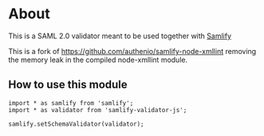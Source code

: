 # About

This is a SAML 2.0 validator meant to be used together with [Samlify](https://github.com/tngan/samlify)

This is a fork of https://github.com/authenio/samlify-node-xmllint removing the memory leak in the compiled node-xmllint module. 


## How to use this module

```
import * as samlify from 'samlify';
import * as validator from 'samlify-validator-js';

samlify.setSchemaValidator(validator);

```
